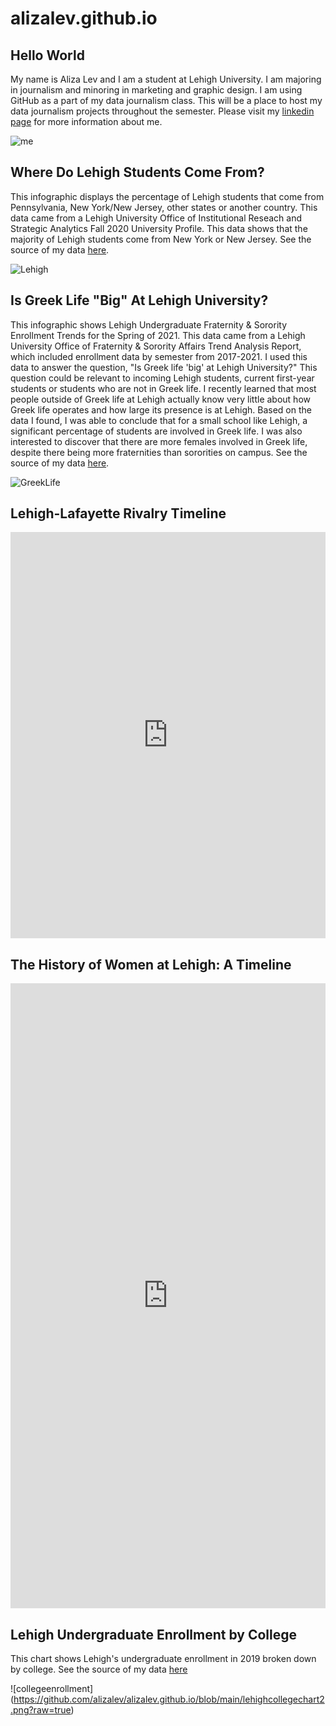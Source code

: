 # alizalev.github.io

## Hello World

My name is Aliza Lev and I am a student at Lehigh University. I am  majoring in journalism and minoring in marketing and graphic design. I am using GitHub as a part of my data journalism class. This will be a place to host my data journalism projects throughout the semester. 
Please visit my [linkedin page](https://www.linkedin.com/in/aliza-lev/) for more information about me.

![me](https://github.com/alizalev/alizalev.github.io/blob/main/lev_headshot.jpg?raw=true)

## Where Do Lehigh Students Come From?
This infographic displays the percentage of Lehigh students that come from Pennsylvania, New York/New Jersey, other states or another country. This data came from a Lehigh University Office of Institutional Reseach and Strategic Analytics Fall 2020 University Profile. This data shows that the majority of Lehigh students come from New York or New Jersey.
See the source of my data [here](https://oirsa.lehigh.edu/sites/oirsa.lehigh.edu/files/LUprofile_2020.pdf). 

![Lehigh](https://github.com/alizalev/alizalev.github.io/blob/main/LehighStats.png?raw=true)

## Is Greek Life "Big" At Lehigh University?
This infographic shows Lehigh Undergraduate Fraternity & Sorority Enrollment Trends for the Spring of 2021. This data came from a Lehigh University Office of Fraternity & Sorority Affairs Trend Analysis Report, which included enrollment data by semester from 2017-2021. I used this data to answer the question, "Is Greek life 'big' at Lehigh University?" This question could be relevant to incoming Lehigh students, current first-year students or students who are not in Greek life. I recently learned that most people outside of Greek life at Lehigh actually know very little about how Greek life operates and how large its presence is at Lehigh. Based on the data I found, I was able to conclude that for a small school like Lehigh, a significant percentage of students are involved in Greek life. I was also interested to discover that there are more females involved in Greek life, despite there being more fraternities than sororities on campus.
See the source of my data [here](https://studentaffairs.lehigh.edu/sites/studentaffairs.lehigh.edu/files/offices/ofsa/docs/trendanalysis/Statistics%20and%20Trend%20Report%20Spring%202021.pdf).

![GreekLife](https://github.com/alizalev/alizalev.github.io/blob/main/greeklife.png?raw=true)

## Lehigh-Lafayette Rivalry Timeline

<iframe src='https://cdn.knightlab.com/libs/timeline3/latest/embed/index.html?source=1w-uv6YLktu90lTGSolzpPIe6t-1Gb1TYI4YZOdhUVnU&font=Default&lang=en&initial_zoom=2&height=650' width='100%' height='650' webkitallowfullscreen mozallowfullscreen allowfullscreen frameborder='0'></iframe>

## The History of Women at Lehigh: A Timeline

<iframe src='https://cdn.knightlab.com/libs/timeline3/latest/embed/index.html?source=1x12KEMc52qsz00S4khDB2q9_s6Kj1FVwqXOac9_sxJo&font=Playfair&lang=en&initial_zoom=2&height=1000' width='100%' height='1000' webkitallowfullscreen mozallowfullscreen allowfullscreen frameborder='0'></iframe>

## Lehigh Undergraduate Enrollment by College

This chart shows Lehigh's undergraduate enrollment in 2019 broken down by college. See the source of my data [here](https://oirsa.lehigh.edu/sites/oirsa.lehigh.edu/files/LUprofile_2019.pdf)

![collegeenrollment] (https://github.com/alizalev/alizalev.github.io/blob/main/lehighcollegechart2.png?raw=true)


